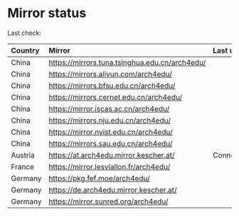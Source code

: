 <script src="./time.js"></script>
# Mirror status
Last check: <script type="text/javascript">localize(1716265329.3972409);</script>

|Country|Mirror|Last update|
|:------|:-----|:----------|
|China|https://mirrors.tuna.tsinghua.edu.cn/arch4edu/|<script type="text/javascript">localize(1716230009);</script>|
|China|https://mirrors.aliyun.com/arch4edu/|<script type="text/javascript">localize(1716230009);</script>|
|China|https://mirrors.bfsu.edu.cn/arch4edu/|<script type="text/javascript">localize(1716230009);</script>|
|China|https://mirrors.cernet.edu.cn/arch4edu/|<script type="text/javascript">localize(1716230009);</script>|
|China|https://mirror.iscas.ac.cn/arch4edu/|<script type="text/javascript">localize(1716230009);</script>|
|China|https://mirrors.nju.edu.cn/arch4edu/|<script type="text/javascript">localize(1716143409);</script>|
|China|https://mirror.nyist.edu.cn/arch4edu/|<script type="text/javascript">localize(1716186948);</script>|
|China|https://mirrors.sau.edu.cn/arch4edu/|<script type="text/javascript">localize(1716230009);</script>|
|Austria|https://at.arch4edu.mirror.kescher.at/|ConnectTimeout|
|France|https://mirror.lesviallon.fr/arch4edu/|<script type="text/javascript">localize(1716230009);</script>|
|Germany|https://pkg.fef.moe/arch4edu/|<script type="text/javascript">localize(1716230009);</script>|
|Germany|https://de.arch4edu.mirror.kescher.at/|<script type="text/javascript">localize(1716230009);</script>|
|Germany|https://mirror.sunred.org/arch4edu/|<script type="text/javascript">localize(1716230009);</script>|

<script src="./tablefilter/tablefilter.js"></script>
<script src="./table.js"></script>